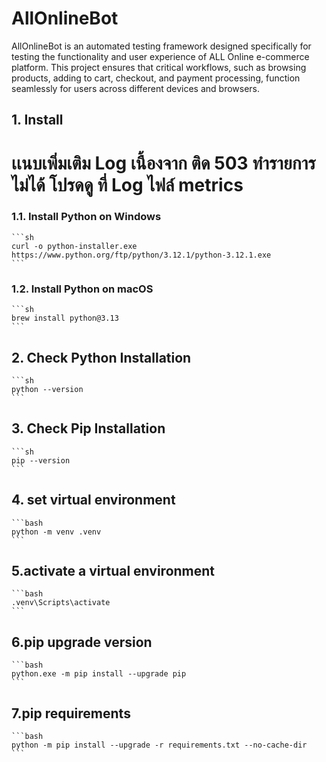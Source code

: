 # AllOnlineBot

 AllOnlineBot is an automated testing framework designed specifically for testing the functionality and user experience of ALL Online e-commerce platform. This project ensures that critical workflows, such as browsing products, adding to cart, checkout, and payment processing, function seamlessly for users across different devices and browsers.

## 1. Install
# เเนบเพิ่มเติม Log เนื้องจาก ติด 503 ทำรายการไม่ได้  โปรดดู ที่ Log ไฟล์ metrics
### 1.1. Install Python on Windows

    ```sh
    curl -o python-installer.exe https://www.python.org/ftp/python/3.12.1/python-3.12.1.exe
    ```

### 1.2. Install Python on macOS

    ```sh
    brew install python@3.13
    ```

## 2. Check Python Installation

    ```sh
    python --version
    ```

## 3. Check Pip Installation

    ```sh
    pip --version
    ```

## 4. set virtual environment

    ```bash
    python -m venv .venv
    ```

## 5.activate a virtual environment

    ```bash
    .venv\Scripts\activate
    ```

## 6.pip  upgrade version

    ```bash
    python.exe -m pip install --upgrade pip
    ```

## 7.pip  requirements

    ```bash
    python -m pip install --upgrade -r requirements.txt --no-cache-dir
    ```
